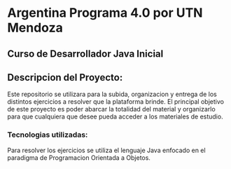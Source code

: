 # Argentina Programa 4.0 por UTN Mendoza

## Curso de Desarrollador Java Inicial 

## Descripcion del Proyecto:

Este repositorio se utilizara para la subida, organizacion y entrega de los distintos ejercicios a resolver que la plataforma brinde. El principal objetivo de este proyecto es poder abarcar la totalidad del material y organizarlo para que cualquiera que desee pueda acceder a los materiales de estudio.

### Tecnologias utilizadas:

Para resolver los ejercicios se utiliza el lenguaje Java enfocado en el paradigma de Programacion Orientada a Objetos.




